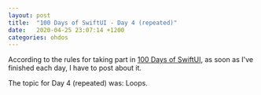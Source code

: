 ```yaml
---
layout: post
title:  "100 Days of SwiftUI - Day 4 (repeated)"
date:   2020-04-25 23:07:14 +1200
categories: ohdos
---
```

According to the rules for taking part in [100 Days of SwiftUI](https://www.hackingwithswift.com/100/swiftui), as soon as I've finished each day, I have to post about it.

The topic for Day 4 (repeated) was: Loops.
